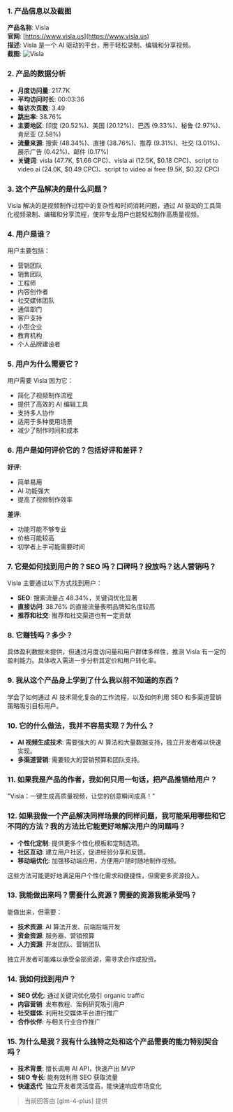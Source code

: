 ### 1. 产品信息以及截图

**产品名称**: Visla  
**官网**: [https://www.visla.us](https://www.visla.us)  
**描述**: Visla 是一个 AI 驱动的平台，用于轻松录制、编辑和分享视频。  
**截图**: ![Visla](https://cdn-images.toolify.ai/image/8879077ac115947726b2a2c69fdcee0e.jpeg)

### 2. 产品的数据分析

- **月度访问量**: 217.7K
- **平均访问时长**: 00:03:36
- **每访次页数**: 3.49
- **跳出率**: 38.76%
- **主要地区**: 印度 (20.52%)、美国 (20.12%)、巴西 (9.33%)、秘鲁 (2.97%)、肯尼亚 (2.58%)
- **流量来源**: 搜索 (48.34%)、直接 (38.76%)、推荐 (9.31%)、社交 (3.01%)、展示广告 (0.42%)、邮件 (0.17%)
- **关键词**: visla (47.7K, $1.66 CPC)、visla ai (12.5K, $0.18 CPC)、script to video ai (24.0K, $0.49 CPC)、script to video ai free (9.5K, $0.32 CPC)

### 3. 这个产品解决的是什么问题？

Visla 解决的是视频制作过程中的复杂性和时间消耗问题，通过 AI 驱动的工具简化视频录制、编辑和分享流程，使非专业用户也能轻松制作高质量视频。

### 4. 用户是谁？

用户主要包括：
- 营销团队
- 销售团队
- 工程师
- 内容创作者
- 社交媒体团队
- 通信部门
- 客户支持
- 小型企业
- 教育机构
- 个人品牌建设者

### 5. 用户为什么需要它？

用户需要 Visla 因为它：
- 简化了视频制作流程
- 提供了高效的 AI 编辑工具
- 支持多人协作
- 适用于多种使用场景
- 减少了制作时间和成本

### 6. 用户是如何评价它的？包括好评和差评？

**好评**:
- 简单易用
- AI 功能强大
- 提高了视频制作效率

**差评**:
- 功能可能不够专业
- 价格可能较高
- 初学者上手可能需要时间

### 7. 它是如何找到用户的？SEO 吗？口碑吗？投放吗？达人营销吗？

Visla 主要通过以下方式找到用户：
- **SEO**: 搜索流量占 48.34%，关键词优化显著
- **直接访问**: 38.76% 的直接流量表明品牌知名度较高
- **推荐和社交**: 推荐和社交渠道也有一定贡献

### 8. 它赚钱吗？多少？

具体盈利数据未提供，但通过月度访问量和用户群体多样性，推测 Visla 有一定的盈利能力。具体收入需进一步分析其定价和用户转化率。

### 9. 我从这个产品身上学到了什么我以前不知道的东西？

学会了如何通过 AI 技术简化复杂的工作流程，以及如何利用 SEO 和多渠道营销策略吸引目标用户。

### 10. 它的什么做法，我并不容易实现？为什么？

- **AI 视频生成技术**: 需要强大的 AI 算法和大量数据支持，独立开发者难以快速实现。
- **多渠道营销**: 需要较大的营销预算和团队支持。

### 11. 如果我是产品的作者，我如何只用一句话，把产品推销给用户？

"Visla：一键生成高质量视频，让您的创意瞬间成真！"

### 12. 如果我做一个产品解决同样场景的同样问题，我可能采用哪些和它不同的方法？我的方法比它能更好地解决用户的问题吗？

- **个性化定制**: 提供更多个性化模板和定制选项。
- **社区互动**: 建立用户社区，促进经验分享和反馈。
- **移动端优化**: 加强移动端应用，方便用户随时随地制作视频。

这些方法可能更好地满足用户个性化需求和便捷性，但需更多资源投入。

### 13. 我能做出来吗？需要什么资源？需要的资源我能承受吗？

能做出来，但需要：
- **技术资源**: AI 算法开发、前端后端开发
- **资金资源**: 服务器、营销预算
- **人力资源**: 开发团队、营销团队

独立开发者可能难以承受全部资源，需寻求合作或投资。

### 14. 我如何找到用户？

- **SEO 优化**: 通过关键词优化吸引 organic traffic
- **内容营销**: 发布教程、案例研究吸引用户
- **社交媒体**: 利用社交媒体平台进行推广
- **合作伙伴**: 与相关行业合作推广

### 15. 为什么是我？我有什么独特之处和这个产品需要的能力特别契合吗？

- **技术背景**: 擅长调用 AI API，快速产出 MVP
- **SEO 专长**: 能有效利用 SEO 获取流量
- **快速迭代**: 独立开发者灵活度高，能快速响应市场变化

> 当前回答由 [glm-4-plus] 提供